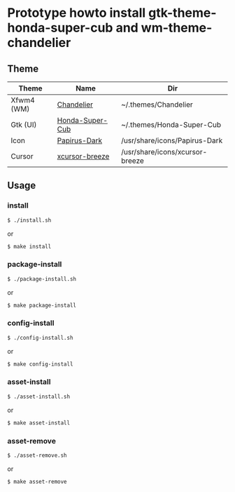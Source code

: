 
# Prototype howto install gtk-theme-honda-super-cub and wm-theme-chandelier

## Theme

| Theme | Name | Dir |
| --- | --- | --- |
| Xfwm4 (WM) | [Chandelier](https://github.com/addy-dclxvi/xfwm4-theme-collections/tree/master/Chandelier/xfwm4) | ~/.themes/Chandelier |
| Gtk (UI) | [Honda-Super-Cub](https://github.com/reorr/my-theme-collection/tree/master/Honda%20Super%20Cub/.themes/Honda-Super-Cub) | ~/.themes/Honda-Super-Cub |
| Icon | [Papirus-Dark](https://software.manjaro.org/package/papirus-icon-theme) | /usr/share/icons/Papirus-Dark |
| Cursor | [xcursor-breeze](https://software.manjaro.org/package/xcursor-breeze) | /usr/share/icons/xcursor-breeze |




## Usage

### install

``` sh
$ ./install.sh
```

or

``` sh
$ make install
```


### package-install

``` sh
$ ./package-install.sh
```

or

``` sh
$ make package-install
```


### config-install

``` sh
$ ./config-install.sh
```

or

``` sh
$ make config-install
```


### asset-install

``` sh
$ ./asset-install.sh
```

or

``` sh
$ make asset-install
```


### asset-remove

``` sh
$ ./asset-remove.sh
```

or

``` sh
$ make asset-remove
```
